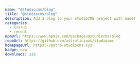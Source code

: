 ```yaml
---
name: "@studiocms/blog"
title: "@studiocms/blog"
description: Add a blog to your StudioCMS project with ease!
categories:
  - css+ui
  - recent
npmUrl: https://www.npmjs.com/package/@studiocms/blog
repoUrl: https://github.com/astrolicious/studiocms
homepageUrl: https://astro-studiocms.xyz
badge: new
downloads: 128
---
```

